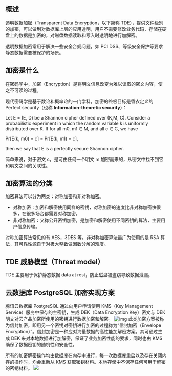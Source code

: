 ## 概述
透明数据加密（Transparent Data Encryption，以下简称 TDE），提供文件级别的加密，可以做到对数据库上层的应用透明，用户不需要修改业务代码，存储在硬盘上的数据是加密的，对磁盘数据读取和写入时透明地进行加解密。

透明数据加密常用于解决一些安全合规问题，如 PCI DSS、等级安全保护等要求静态数据需要被保护的场景。

## 加密是什么
在密码学中，加密（Encryption）是将明文信息改变为难以读取的密文内容，使之不可读的过程。

现代密码学是基于数论和概率论的一门学科，加密的终极目标是香农定义的 Perfect security（也称 **Information-theoretic security**）：

Let E = (E, D) be a Shannon cipher defined over (K,M, C). Consider a probabilistic experiment in which the random variable k is uniformly distributed over K. If for all m0, m1 ∈ M, and all c ∈ C, we have

Pr[E(k, m0) = c] = Pr[E(k, m1) = c],

then we say that E is a perfectly secure Shannon cipher.

简单来说，对于密文 c，是可由任何一个明文 m 加密而来的，从密文中找不到它和明文之间的关联性。

## 加密算法的分类
加密算法可以分为两类：对称加密和非对称加密。
- 对称加密：加密和解密使用同样的密钥，对称加密的速度比非对称加密快很多，在很多场合都需要对称加密。
- 非对称加密：又称公开密钥加密，是加密和解密使用不同密钥的算法，主要用户信息传输。

对称加密算法常见的有 AES，3DES 等。非对称加密算法最广为使用的是 RSA 算法，其可靠性源自于对极大整数做因数分解的难度。

## TDE 威胁模型（Threat model）
TDE 主要用于保护静态数据 data at rest，防止磁盘被盗窃导致数据泄漏。

## 云数据库 PostgreSQL 加密实现方案
腾讯云数据库 PostgreSQL 通过向用户申请使用 KMS（Key Management Service）服务中保存的主密钥，生成 DEK（Data Encryption Key）密文与 DEK 明文对云产品加密所使用的密钥进行数据加密和解密。
![img](https://main.qcloudimg.com/raw/beb03cab3bc4157e94661a78904d34fd.png)
此类加密方案被称为信封加密，即用另一个密钥对密钥进行加密的过程称为“信封加密（Envelope Encryption）”。信封加密是一种应对海量数据的高性能加解密方案。其可通过生成 DEK 来对本地数据进行加解密，保证了业务加密性能的要求，同时也由 KMS 确保了数据密钥的随机性和安全性。

所有的加密解密操作均由数据库在内存中进行，每一次数据库重启以及存在关闭内存的操作时，均会重新从 KMS 获取密钥材料。本地存储中不保存任何可用于解密的密钥材料。
![](https://qcloudimg.tencent-cloud.cn/raw/9b2db6c35942d31a692f57e87937cea5.png)
